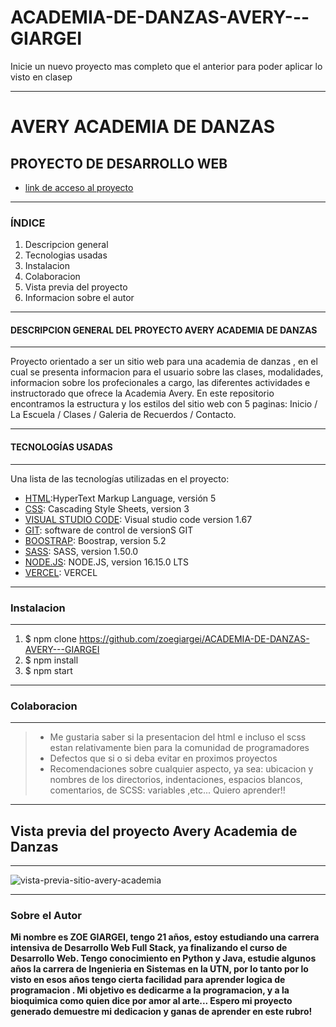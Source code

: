 # ACADEMIA-DE-DANZAS-AVERY---GIARGEI
Inicie un nuevo proyecto mas completo que el anterior para poder aplicar lo visto en clasep
***

# AVERY ACADEMIA DE DANZAS 
## PROYECTO DE DESARROLLO WEB

* [link de acceso al proyecto](https://academia-de-danzas-avery-giargei.vercel.app/paginas/contacto.html?nombre=&apellido=)

***
### ÍNDICE

1. Descripcion general
2. Tecnologias usadas
3. Instalacion
4. Colaboracion 
5. Vista previa del proyecto
6. Informacion sobre el autor

***

#### DESCRIPCION GENERAL DEL PROYECTO AVERY ACADEMIA DE DANZAS

***

Proyecto orientado a ser un sitio web para una academia de danzas , en el cual se presenta informacion para el usuario sobre las clases, modalidades, informacion sobre los profecionales a cargo, las diferentes actividades e instructorado que ofrece la Academia Avery. En este repositorio encontramos la estructura y los estilos del sitio web con 5 paginas: Inicio / La Escuela / Clases / Galeria de Recuerdos / Contacto.

***

#### TECNOLOGÍAS USADAS

***

Una lista de las tecnologías utilizadas en el proyecto:

* [HTML](https://g.co/kgs/NWRvhW):HyperText Markup Language, versión 5
* [CSS](https://es.wikipedia.org/wiki/CSS): Cascading Style Sheets, version 3
* [VISUAL STUDIO CODE](https://code.visualstudio.com/): Visual studio code version  1.67
* [GIT](https://g.co/kgs/8YViuA):  software de control de versionS GIT
* [BOOSTRAP](https://getbootstrap.com/): Boostrap, version 5.2
* [SASS](https://sass-lang.com/): SASS, version 1.50.0
* [NODE.JS](https://nodejs.org/es/): NODE.JS, version 16.15.0 LTS
* [VERCEL](https://vercel.com/dashboard): VERCEL

***

###  Instalacion 

***
1. $ npm clone https://github.com/zoegiargei/ACADEMIA-DE-DANZAS-AVERY---GIARGEI
2. $ npm install
3. $ npm start

***

### Colaboracion 

***

> * Me gustaria saber si la presentacion del html e incluso el scss estan relativamente bien para la comunidad de programadores
> * Defectos que si o si deba evitar en proximos proyectos
> * Recomendaciones sobre cualquier aspecto, ya sea: ubicacion y nombres de los directorios, indentaciones, espacios blancos, comentarios, de SCSS: variables ,etc... Quiero aprender!!

***

## Vista previa del proyecto Avery Academia de Danzas

***

![vista-previa-sitio-avery-academia](https://user-images.githubusercontent.com/48769662/169418428-5ca2d842-c30e-47fa-86af-27b8f95ac2ed.png)

***

### Sobre el Autor

**Mi nombre es ZOE GIARGEI, tengo 21 años, estoy estudiando una carrera intensiva de Desarrollo Web Full Stack, ya finalizando el curso de Desarrollo Web. Tengo conocimiento en Python y Java, estudie algunos años la carrera  de Ingenieria en Sistemas en la UTN, por lo tanto por lo visto en esos años tengo cierta facilidad para aprender logica de programacion . Mi objetivo es dedicarme a la programacion,  y  a la bioquimica como quien dice por amor al arte... Espero mi proyecto generado demuestre mi dedicacion y ganas de aprender en este rubro!**
